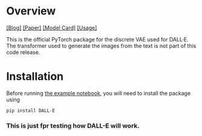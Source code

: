 # Overview

[[Blog]](https://openai.com/blog/dall-e/) [[Paper]](https://arxiv.org/abs/2102.12092) [[Model Card]](model_card.md) [[Usage]](notebooks/usage.ipynb)

This is the official PyTorch package for the discrete VAE used for DALL·E. The transformer used to generate the images from the text is not part of this code release.

# Installation

Before running [the example notebook](notebooks/usage.ipynb), you will need to install the package using

	pip install DALL-E
### This is just fpr testing how DALL-E will work.
